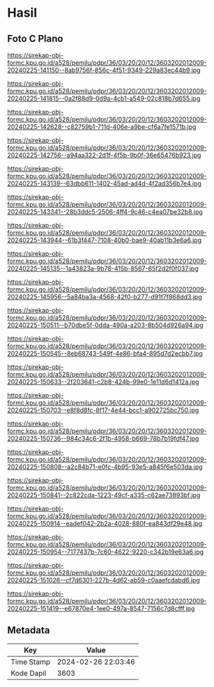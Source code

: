 # Hasil

## Foto C Plano

https://sirekap-obj-formc.kpu.go.id/a528/pemilu/pdpr/36/03/20/20/12/3603202012009-20240225-141150--8ab9756f-856c-4f51-9349-229a83ec44b9.jpg

https://sirekap-obj-formc.kpu.go.id/a528/pemilu/pdpr/36/03/20/20/12/3603202012009-20240225-141815--0a2f88d9-0d9a-4cb1-a549-02c818b7d655.jpg

https://sirekap-obj-formc.kpu.go.id/a528/pemilu/pdpr/36/03/20/20/12/3603202012009-20240225-142628--c82759b1-711d-406e-a9be-cf6a7fe1571b.jpg

https://sirekap-obj-formc.kpu.go.id/a528/pemilu/pdpr/36/03/20/20/12/3603202012009-20240225-142756--a94aa322-2d1f-4f5b-9b0f-36e65476b923.jpg

https://sirekap-obj-formc.kpu.go.id/a528/pemilu/pdpr/36/03/20/20/12/3603202012009-20240225-143139--63dbb611-1402-45ad-ad4d-4f2ad356b7e4.jpg

https://sirekap-obj-formc.kpu.go.id/a528/pemilu/pdpr/36/03/20/20/12/3603202012009-20240225-143341--28b3ddc5-2506-4ff4-9c46-c4ea07be32b8.jpg

https://sirekap-obj-formc.kpu.go.id/a528/pemilu/pdpr/36/03/20/20/12/3603202012009-20240225-143944--61b3f447-7108-40b0-bae9-40ab11b3e6a6.jpg

https://sirekap-obj-formc.kpu.go.id/a528/pemilu/pdpr/36/03/20/20/12/3603202012009-20240225-145135--1a43823a-9b78-415b-8567-65f2d2f0f037.jpg

https://sirekap-obj-formc.kpu.go.id/a528/pemilu/pdpr/36/03/20/20/12/3603202012009-20240225-145956--5a84ba3a-4568-42f0-b277-d91f7f868dd3.jpg

https://sirekap-obj-formc.kpu.go.id/a528/pemilu/pdpr/36/03/20/20/12/3603202012009-20240225-150511--b70dbe5f-0dda-490a-a203-8b504d926a94.jpg

https://sirekap-obj-formc.kpu.go.id/a528/pemilu/pdpr/36/03/20/20/12/3603202012009-20240225-150545--8eb68743-549f-4e86-bfa4-895d7d2ecbb7.jpg

https://sirekap-obj-formc.kpu.go.id/a528/pemilu/pdpr/36/03/20/20/12/3603202012009-20240225-150633--2f203641-c2b8-424b-99e0-1e11d6d1412a.jpg

https://sirekap-obj-formc.kpu.go.id/a528/pemilu/pdpr/36/03/20/20/12/3603202012009-20240225-150703--e8f8d8fc-8f17-4e44-bcc1-a902725bc750.jpg

https://sirekap-obj-formc.kpu.go.id/a528/pemilu/pdpr/36/03/20/20/12/3603202012009-20240225-150736--984c34c6-2f1b-4958-b669-78b7b19fdf47.jpg

https://sirekap-obj-formc.kpu.go.id/a528/pemilu/pdpr/36/03/20/20/12/3603202012009-20240225-150808--a2c84b71-e0fc-4b95-93e5-a845f6e503da.jpg

https://sirekap-obj-formc.kpu.go.id/a528/pemilu/pdpr/36/03/20/20/12/3603202012009-20240225-150841--2c822cda-1223-49cf-a335-c62ae73893bf.jpg

https://sirekap-obj-formc.kpu.go.id/a528/pemilu/pdpr/36/03/20/20/12/3603202012009-20240225-150914--eadef042-2b2a-4028-880f-ea843df29e48.jpg

https://sirekap-obj-formc.kpu.go.id/a528/pemilu/pdpr/36/03/20/20/12/3603202012009-20240225-150954--7177437b-7c60-4622-9220-c342b19e63a6.jpg

https://sirekap-obj-formc.kpu.go.id/a528/pemilu/pdpr/36/03/20/20/12/3603202012009-20240225-151026--cf7d6301-227b-4d62-ab59-c0aaefcdabd6.jpg

https://sirekap-obj-formc.kpu.go.id/a528/pemilu/pdpr/36/03/20/20/12/3603202012009-20240225-151419--e67870e4-1ee0-497a-8547-7156c7d8cfff.jpg


## Metadata

| Key        | Value               |
| ---------- | ------------------- |
| Time Stamp | 2024-02-26 22:03:46 |
| Kode Dapil | 3603                |



